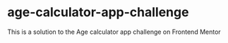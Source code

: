 # age-calculator-app-challenge
This is a solution to the Age calculator app challenge on Frontend Mentor
